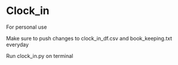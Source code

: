 # Clock_in

For personal use

Make sure to push changes to clock_in_df.csv and book_keeping.txt everyday

Run clock_in.py on terminal
